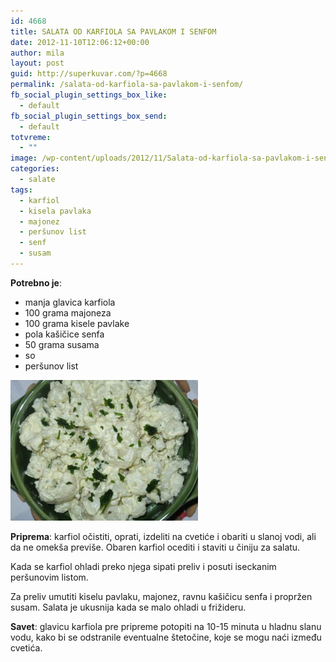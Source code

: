 ```yaml
---
id: 4668
title: SALATA OD KARFIOLA SA PAVLAKOM I SENFOM
date: 2012-11-10T12:06:12+00:00
author: mila
layout: post
guid: http://superkuvar.com/?p=4668
permalink: /salata-od-karfiola-sa-pavlakom-i-senfom/
fb_social_plugin_settings_box_like:
  - default
fb_social_plugin_settings_box_send:
  - default
totvreme:
  - ""
image: /wp-content/uploads/2012/11/Salata-od-karfiola-sa-pavlakom-i-senfom-940x198.jpg
categories:
  - salate
tags:
  - karfiol
  - kisela pavlaka
  - majonez
  - peršunov list
  - senf
  - susam
---
```

**Potrebno je**:

  * manja glavica karfiola
  * 100 grama majoneza
  * 100 grama kisele pavlake
  * pola kašičice senfa
  * 50 grama susama
  * so
  * peršunov list

<img class="alignnone size-medium wp-image-4669" title="Salata od karfiola sa pavlakom i senfom" src="/wp-content/uploads/2012/11/Salata-od-karfiola-sa-pavlakom-i-senfom-300x225.jpg" alt="" width="300" height="225" /> 

**Priprema**: karfiol očistiti, oprati, izdeliti na cvetiće i obariti u slanoj vodi, ali da ne omekša previše. Obaren karfiol ocediti i staviti u činiju za salatu.

Kada se karfiol ohladi preko njega sipati preliv i posuti iseckanim peršunovim listom.

Za preliv umutiti kiselu pavlaku, majonez, ravnu kašičicu senfa i propržen susam. Salata je ukusnija kada se malo ohladi u frižideru.

**Savet**: glavicu karfiola pre pripreme potopiti na 10-15 minuta u hladnu slanu vodu, kako bi se odstranile eventualne štetočine, koje se mogu naći između cvetića.